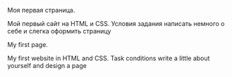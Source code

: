 Моя первая страница.

Мой первый сайт на HTML и CSS.
Условия задания написать немного о себе и слегка оформить страницу 

My first page.

My first website in HTML and CSS.
Task conditions write a little about yourself and design a page
